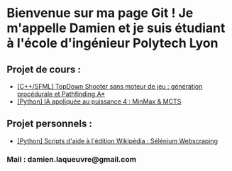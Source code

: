 <h1>Bienvenue sur ma page Git ! Je m'appelle Damien et je suis étudiant à l'école d'ingénieur Polytech Lyon</h1>
<h2>Projet de cours : </h2>
<ul> 
  <li> <a href="https://github.com/Damidas0/-2022-Cours-TopDown-Shooter-sans-moteur-de-jeu-SFML-cpp">[C++/SFML] TopDown Shooter sans moteur de jeu : génération procédurale et Pathfinding A*</a></li>
  <li> <a href="https://github.com/Damidas0/-2022-Cours-MCTS-Minmax-appliqu-au-puissance-4">[Python] IA appliquée au puissance 4 : MinMax & MCTS</a> </li>
</ul>
<h2>Projet personnels : </h2>
<ul> 
  <li> <a href="https://github.com/Damidas0/-2022-Personnel-scripts-wikipedia">[Python] Scripts d'aide à l'édition Wikipédia : Sélénium Webscraping</a></li>
</ul>


<h3> Mail : damien.laqueuvre@gmail.com <h3>



